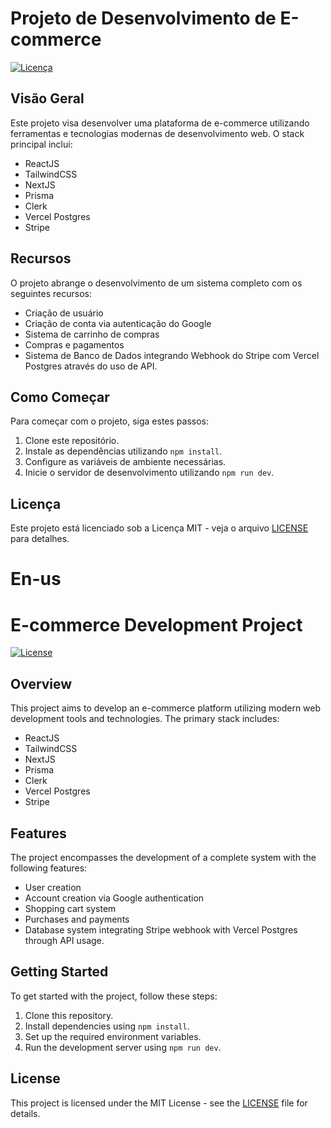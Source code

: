 # Projeto de Desenvolvimento de E-commerce

[![Licença](https://img.shields.io/badge/Licença-MIT-blue.svg)](https://opensource.org/licenses/MIT)

## Visão Geral

Este projeto visa desenvolver uma plataforma de e-commerce utilizando ferramentas e tecnologias modernas de desenvolvimento web. O stack principal inclui:

- ReactJS
- TailwindCSS
- NextJS
- Prisma
- Clerk
- Vercel Postgres
- Stripe

## Recursos

O projeto abrange o desenvolvimento de um sistema completo com os seguintes recursos:

- Criação de usuário
- Criação de conta via autenticação do Google
- Sistema de carrinho de compras
- Compras e pagamentos
- Sistema de Banco de Dados integrando Webhook do Stripe com Vercel Postgres através do uso de API.

## Como Começar

Para começar com o projeto, siga estes passos:

1. Clone este repositório.
2. Instale as dependências utilizando `npm install`.
3. Configure as variáveis de ambiente necessárias.
4. Inicie o servidor de desenvolvimento utilizando `npm run dev`.

## Licença

Este projeto está licenciado sob a Licença MIT - veja o arquivo [LICENSE](LICENSE) para detalhes.



# En-us

# E-commerce Development Project

[![License](https://img.shields.io/badge/License-MIT-blue.svg)](https://opensource.org/licenses/MIT)

## Overview

This project aims to develop an e-commerce platform utilizing modern web development tools and technologies. The primary stack includes:

- ReactJS
- TailwindCSS
- NextJS
- Prisma
- Clerk
- Vercel Postgres
- Stripe

## Features

The project encompasses the development of a complete system with the following features:

- User creation
- Account creation via Google authentication
- Shopping cart system
- Purchases and payments
- Database system integrating Stripe webhook with Vercel Postgres through API usage.

## Getting Started

To get started with the project, follow these steps:

1. Clone this repository.
2. Install dependencies using `npm install`.
3. Set up the required environment variables.
4. Run the development server using `npm run dev`.

## License

This project is licensed under the MIT License - see the [LICENSE](LICENSE) file for details.
